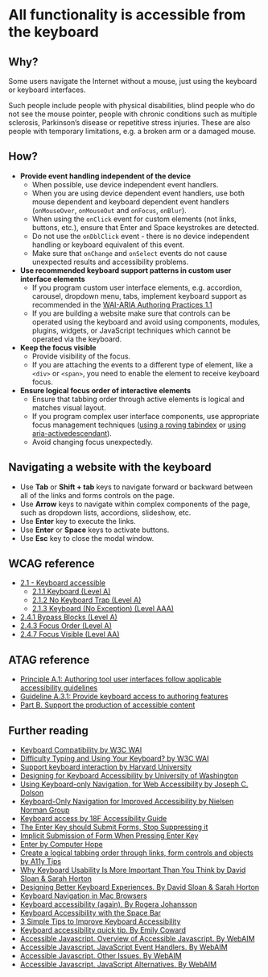 # All functionality is accessible from the keyboard

## Why?
Some users navigate the Internet without a mouse, just using the keyboard or keyboard interfaces. 

Such people include people with physical disabilities, blind people who do not see the mouse pointer, people with chronic conditions such as multiple sclerosis, Parkinson’s disease or repetitive stress injuries. These are also people with temporary limitations, e.g. a broken arm or a damaged mouse.

## How?
* **Provide event handling independent of the device**
  - When possible, use device independent event handlers. 
  - When you are using device dependent event handlers, use both mouse dependent and keyboard dependent event handlers (`onMouseOver`, `onMouseOut` and `onFocus`, `onBlur`).
  - When using the `onClick` event for custom elements (not links, buttons, etc.), ensure that Enter and Space keystrokes are detected.
  - Do not use the `onDblClick` event - there is no device independent handling or keyboard equivalent of this event.
  - Make sure that `onChange` and `onSelect` events do not cause unexpected results and accessibility problems.
* **Use recommended keyboard support patterns in custom user interface elements** 
  - If you program custom user interface elements, e.g. accordion, carousel, dropdown menu, tabs, implement keyboard support as recommended in the [WAI-ARIA Authoring Practices 1.1](https://www.w3.org/TR/wai-aria-practices)
  - If you are building a website make sure that controls can be operated using the keyboard and avoid using components, modules, plugins, widgets, or JavaScript techniques which cannot be operated via the keyboard.
* **Keep the focus visible**
  - Provide visibility of the focus. 
  - If you are attaching the events to a different type of element, like a `<div>` or `<span>`, you need to enable the element to receive keyboard focus. 
* **Ensure logical focus order of interactive elements**
  - Ensure that tabbing order through active elements is logical and matches visual layout.
  - If you program complex user interface components, use appropriate focus management techniques ([using a roving tabindex](https://www.w3.org/TR/wai-aria-practices/#kbd_roving_tabindex) or [using aria-activedescendant](https://www.w3.org/TR/wai-aria-practices/#kbd_focus_activedescendant)).
  - Avoid changing focus unexpectedly.

## Navigating a website with the keyboard
* Use **Tab** or **Shift + tab**  keys to navigate forward or backward between all of the links and forms controls on the page.
* Use **Arrow** keys to navigate within complex components of the page, such as dropdown lists, accordions, slideshow, etc. 
* Use **Enter** key to execute the links.
* Use **Enter** or **Space** keys to activate buttons.
* Use **Esc** key to close the modal window.


## WCAG reference
* [2.1 - Keyboard accessible](http://www.w3.org/WAI/WCAG20/quickref/#keyboard-operation)
  - [2.1.1 Keyboard (Level A)](https://www.w3.org/WAI/WCAG21/quickref/?versions=2.0#keyboard)
  - [2.1.2 No Keyboard Trap (Level A)](https://www.w3.org/WAI/WCAG21/quickref/?versions=2.0#no-keyboard-trap)
  - [2.1.3 Keyboard (No Exception) (Level AAA)](https://www.w3.org/WAI/WCAG21/quickref/?versions=2.0#keyboard-no-exception)
* [2.4.1 Bypass Blocks (Level A)](https://www.w3.org/WAI/WCAG21/quickref/?versions=2.0#bypass-blocks)
* [2.4.3 Focus Order (Level A)](https://www.w3.org/WAI/WCAG21/quickref/?versions=2.0#focus-order)
* [2.4.7 Focus Visible (Level AA)](https://www.w3.org/WAI/WCAG21/quickref/?versions=2.0#focus-visible)

## ATAG reference
* [Principle A.1: Authoring tool user interfaces follow applicable accessibility guidelines](https://www.w3.org/TR/ATAG20/#principle_a1)
* [Guideline A.3.1: Provide keyboard access to authoring features](https://www.w3.org/TR/ATAG20/#gl_a31)
* [Part B. Support the production of accessible content](https://www.w3.org/TR/ATAG20/#part_b)

## Further reading 

* [Keyboard Compatibility by W3C WAI](https://www.w3.org/WAI/perspective-videos/keyboard/)
* [Difficulty Typing and Using Your Keyboard? by W3C WAI](https://www.w3.org/WAI/users/browsing#keyboard)
* [Support keyboard interaction by Harvard University](https://accessibility.huit.harvard.edu/support-keyboard-interaction)
* [Designing for Keyboard Accessibility by University of Washington](https://www.washington.edu/accessibility/checklist/keyboard/)
* [Using Keyboard-only Navigation, for Web Accessibility by Joseph C. Dolson](https://www.practicalecommerce.com/Using-Keyboard-only-Navigation-for-Web-Accessibility)
* [Keyboard-Only Navigation for Improved Accessibility by Nielsen Norman Group](https://www.nngroup.com/articles/keyboard-accessibility/)
* [Keyboard access by 18F Accessibility Guide](https://accessibility.18f.gov/keyboard/)
* [The Enter Key should Submit Forms, Stop Suppressing it](https://www.tjvantoll.com/2013/01/01/enter-should-submit-forms-stop-messing-with-that/)
* [Implicit Submission of Form When Pressing Enter Key](http://stonefishy.github.io/blog/2015/06/30/implicit-submission-of-form-when-pressing-enter-key/)
* [Enter by Computer Hope](https://www.computerhope.com/jargon/e/enterkey.htm)
* [Create a logical tabbing order through links, form controls and objects by A11y Tips](http://dboudreau.tumblr.com/post/80948821036/create-a-logical-tabbing-order-through-links-form)
* [Why Keyboard Usability Is More Important Than You Think by David Sloan & Sarah Horton](https://blog.usertesting.com/blog/why-keyboard-usability-is-more-important-than-you-think/)
* [Designing Better Keyboard Experiences. By David Sloan & Sarah Horton](https://blog.usertesting.com/blog/designing-better-keyboard-experiences/)
* [Keyboard Navigation in Mac Browsers](http://www.weba11y.com/blog/2014/07/07/keyboard-navigation-in-mac-browsers/)
* [Keyboard accessibility (again). By Rogera Johansson](https://www.456bereastreet.com/archive/201104/keyboard_accessibility_again/)
* [Keyboard Accessibility with the Space Bar](http://www.last-child.com/keyboard-accessibility-with-the-space-bar/)
* [3 Simple Tips to Improve Keyboard Accessibility](https://www.a11ywithlindsey.com/blog/3-simple-tips-improve-keyboard-accessibility/)
* [Keyboard accessibility quick tip. By Emily Coward](https://www.nomensa.com/blog/2011/keyboard-accessibility-quick-tip/)
* [Accessible Javascript. Overview of Accessible Javascript. By WebAIM](https://webaim.org/techniques/javascript/)
* [Accessible Javascript. JavaScript Event Handlers. By WebAIM](https://webaim.org/techniques/javascript/eventhandlers)
* [Accessible Javascript. Other Issues. By WebAIM](https://webaim.org/techniques/javascript/other)
* [Accessible Javascript. JavaScript Alternatives. By WebAIM](https://webaim.org/techniques/javascript/alternatives)
